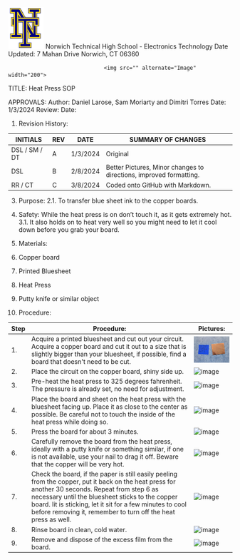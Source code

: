<img src="https://raw.githubusercontent.com/MrWillbanks/ElectronicsTechnology/SOP_005_Heat-Press/StandardOperatingProcedures/Photos/NT_Logo.png" alternate="NTLogo" width="80">
Norwich Technical High School - Electronics Technology		Date Updated: 
7 Mahan Drive
Norwich, CT 06360

                                  <img src="" alternate="Image" width="200">
TITLE: Heat Press SOP	

APPROVALS:
Author: Daniel Larose, Sam Moriarty and Dimitri Torres	Date:	1/3/2024
Review:		Date:	

1.	Revision History:
   
| INITIALS |	REV |	DATE |	SUMMARY OF CHANGES |
|-|-|-|--|
| DSL / SM / DT |	A	|1/3/2024|	Original |
| DSL |	B |	2/8/2024	|Better Pictures, Minor changes to directions, improved formatting.|
| RR / CT |	C	|3/8/2024	|Coded onto GitHub with Markdown. |

3.	 Purpose: 
2.1.	 To transfer blue sheet ink to the copper boards.

4.	Safety: While the heat press is on don’t touch it, as it gets extremely hot.
3.1.	 It also holds on to heat very well so you might need to let it cool down before you grab your board.

5.	Materials:
1.	Copper board 
2.	Printed Bluesheet
3.	Heat Press
4.	Putty knife or similar object 





6.	Procedure:

   
| Step  	|Procedure:|  Pictures: |
|-|-|-|
|1.|  Acquire a printed bluesheet and cut out your circuit. Acquire a copper board and cut it out to a size that is slightly bigger than your bluesheet, if possible, find a board that doesn't need to be cut.   | <img src="https://github.com/MrWillbanks/ElectronicsTechnology/blob/SOP_005_Heat-Press/StandardOperatingProcedures/Photos/heatpress/SOP_005_Step-1.jpg?raw=true" alt="Image" width="200"/>|
|2.|	Place the circuit on the copper board, shiny side up.  | <img src="" alt="image" width="200"/>|
|3.|	 Pre-heat the heat press to 325 degrees fahrenheit. The pressure is already set, no need for adjustment. | <img src="" alt="image" width="200"/>|
|4.|	 Place the board and sheet on the heat press with the bluesheet facing up. Place it as close to the center as possible. Be careful not to touch the inside of the heat press while doing so. | <img src="" alt="image" width="200"/>|
|5.|	 Press the board for about 3 minutes. | <img src="" alt="image" width="200"/>|
|6.|	Carefully remove the board from the heat press, ideally with a putty knife or something similar, if one is not available, use your nail to drag it off. Beware that the copper will be very hot.    | <img src="" alt="image" width="200"/>|   
|7.|	Check the board, if the paper is still easily peeling from the copper, put it back on the heat press for another 30 seconds. Repeat from step 6 as necessary until the bluesheet sticks to the copper board. Iit is sticking, let it sit for a few minutes to cool before removing it, remember to turn off the heat press as well.  | <img src="" alt="image" width="200"/>|
|8.|	 Rinse board in clean, cold water.  | <img src="" alt="image" width="200"/>|
|9.|	Remove and dispose of the excess film from the board.   | <img src="" alt="image" width="200"/>|
